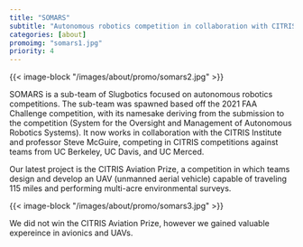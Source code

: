 ```yaml
---
title: "SOMARS"
subtitle: "Autonomous robotics competition in collaboration with CITRIS"
categories: [about]
promoimg: "somars1.jpg"
priority: 4
---
```


{{< image-block "/images/about/promo/somars2.jpg" >}}

SOMARS is a sub-team of Slugbotics focused on autonomous robotics competitions.
The sub-team was spawned based off the 2021 FAA Challenge competition, with its
namesake deriving from the submission to the competition (System for the Oversight and Management
of Autonomous Robotics Systems). It now works in collaboration with the CITRIS
Institute and professor Steve McGuire, competing in CITRIS competitions against
teams from UC Berkeley, UC Davis, and UC Merced.

Our latest project is the CITRIS Aviation Prize, a competition in which teams design and develop
an UAV (unmanned aerial vehicle) capable of traveling 115 miles and performing multi-acre
environmental surveys.

{{< image-block "/images/about/promo/somars3.jpg" >}}

We did not win the CITRIS Aviation Prize, however we gained valuable expereince in avionics and UAVs.